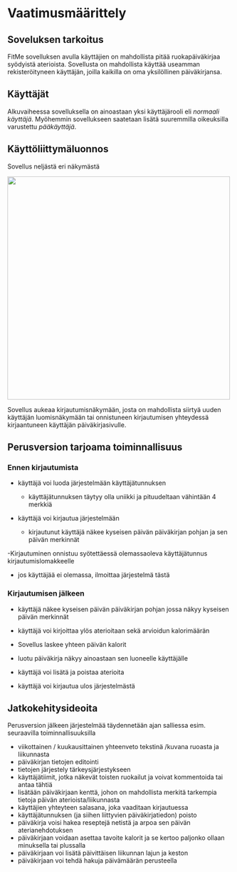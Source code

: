 # Vaatimusmäärittely

## Soveluksen tarkoitus

FitMe sovelluksen avulla käyttäjien on mahdollista pitää ruokapäiväkirjaa syödyistä aterioista. Sovellusta on mahdollista käyttää useamman rekisteröityneen käyttäjän, joilla kaikilla on oma yksilöllinen päiväkirjansa.

## Käyttäjät

Alkuvaiheessa sovelluksella on ainoastaan yksi käyttäjärooli eli _normaali käyttäjä_. Myöhemmin sovellukseen saatetaan lisätä suuremmilla oikeuksilla varustettu _pääkäyttäjä_.

## Käyttöliittymäluonnos

Sovellus neljästä eri näkymästä

<img src="https://github.com/vsvala/otm-harjoitustyo/blob/master/dokumentaatio/kl_luonnos.JPG" width="500">

Sovellus aukeaa kirjautumisnäkymään, josta on mahdollista siirtyä uuden käyttäjän luomisnäkymään tai onnistuneen kirjautumisen yhteydessä kirjaantuneen käyttäjän päiväkirjasivulle. 

## Perusversion tarjoama toiminnallisuus

### Ennen kirjautumista

- käyttäjä voi luoda järjestelmään käyttäjätunnuksen
  - käyttäjätunnuksen täytyy olla uniikki ja pituudeltaan vähintään 4 merkkiä

- käyttäjä voi kirjautua järjestelmään
  - kirjautunut käyttäjä näkee kyseisen päivän päiväkirjan pohjan  ja sen päivän merkinnät 

-Kirjautuminen onnistuu syötettäessä olemassaoleva käyttäjätunnus kirjautumislomakkeelle
  - jos käyttäjää ei olemassa, ilmoittaa järjestelmä tästä

### Kirjautumisen jälkeen

- käyttäjä näkee kyseisen päivän päiväkirjan pohjan jossa näkyy kyseisen päivän merkinnät

- käyttäjä voi kirjoittaa ylös aterioitaan sekä arvioidun kalorimäärän 

- Sovellus laskee yhteen päivän kalorit

- luotu päiväkirja näkyy ainoastaan sen luoneelle käyttäjälle

- käyttäjä voi lisätä ja poistaa aterioita

- käyttäjä voi kirjautua ulos järjestelmästä

## Jatkokehitysideoita

Perusversion jälkeen järjestelmää täydennetään ajan salliessa esim. seuraavilla toiminnallisuuksilla

- viikottainen / kuukausittainen yhteenveto tekstinä /kuvana ruoasta ja liikunnasta
- päiväkirjan tietojen editointi
- tietojen järjestely tärkeysjärjestykseen
- käyttäjätiimit, jotka näkevät toisten ruokailut ja voivat kommentoida tai antaa tähtiä 
- lisätään päiväkirjaan kenttä, johon on mahdollista merkitä tarkempia tietoja päivän aterioista/liikunnasta
- käyttäjien yhteyteen salasana, joka vaaditaan kirjautuessa
- käyttäjätunnuksen (ja siihen liittyvien päiväkirjatiedon) poisto
- päiväkirja voisi hakea reseptejä netistä ja arpoa sen päivän aterianehdotuksen
- päiväkirjaan voidaan asettaa tavoite kalorit ja se kertoo paljonko ollaan minuksella tai plussalla
- päiväkirjaan voi lisätä päivittäisen liikunnan lajun ja keston
- päiväkirjaan voi tehdä hakuja päivämäärän perusteella
